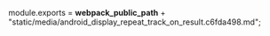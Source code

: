 module.exports = __webpack_public_path__ + "static/media/android_display_repeat_track_on_result.c6fda498.md";
